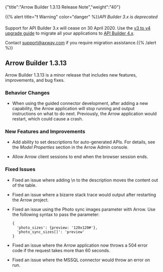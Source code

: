 {"title":"Arrow Builder 1.3.13 Release Note","weight":"40"}

{{% alert title="❗️ Warning" color="danger" %}}*API Builder 3.x is deprecated*

Support for API Builder 3.x will cease on 30 April 2020. Use the [v3 to v4 upgrade guide](https://docs.axway.com/bundle/API_Builder_4x_allOS_en/page/api_builder_v3_to_v4_upgrade_guide.html) to migrate all your applications to [API Builder 4.x](https://docs.axway.com/bundle/API_Builder_4x_allOS_en/page/api_builder_getting_started_guide.html).

Contact [support@axway.com](mailto:support@axway.com) if you require migration assistance.{{% /alert %}}

## Arrow Builder 1.3.13

Arrow Builder 1.3.13 is a minor release that includes new features, improvements, and bug fixes.

### Behavior Changes

* When using the guided connector development, after adding a new capability, the Arrow application will stop running and output instructions on what to do next. Previously, the Arrow application would restart, which could cause a crash.

### New Features and Improvements

* Add ability to set descriptions for auto-generated APIs. For details, see the _Model Properties_ section in the Arrow Admin console.

* Allow Arrow client sessions to end when the browser session ends.

### Fixed Issues

* Fixed an issue where adding \\n to the description moves the content out of the table.

* Fixed an issue where a bizarre stack trace would output after restarting the Arrow project.

* Fixed an issue using the Photo sync images parameter with Arrow. Use the following syntax to pass the parameter:

    ```
    {
      'photo_sizes': {preview: '120x120#'},
      'photo_sync_sizes[]': 'preview'
    }
    ```

* Fixed an issue where the Arrow application now throws a 504 error code if the request takes more than 60 seconds.

* Fixed an issue where the MSSQL connector would throw an error on run.
